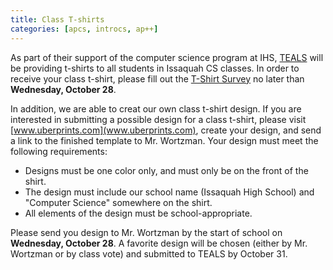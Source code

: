 ```yaml
---
title: Class T-shirts
categories: [apcs, introcs, ap++]
---
```

As part of their support of the computer science program at IHS, [TEALS](http://www.tealsk12.org) will be providing t-shirts to all students in Issaquah CS classes.  In order to receive your class t-shirt, please fill out the [T-Shirt Survey](http://goo.gl/forms/ZGx2qYs5R8) no later than **Wednesday, October 28**.

In addition, we are able to creat our own class t-shirt design.  If you are interested in submitting a possible design for a class t-shirt, please visit [www.uberprints.com](www.uberprints.com), create your design, and send a link to the finished template to Mr. Wortzman.  Your design must meet the following requirements:

* Designs must be one color only, and must only be on the front of the shirt.
* The design must include our school name (Issaquah High School) and "Computer Science" somewhere on the shirt.
* All elements of the design must be school-appropriate.

Please send you design to Mr. Wortzman by the start of school on **Wednesday, October 28**.  A favorite design will be chosen (either by Mr. Wortzman or by class vote) and submitted to TEALS by October 31.